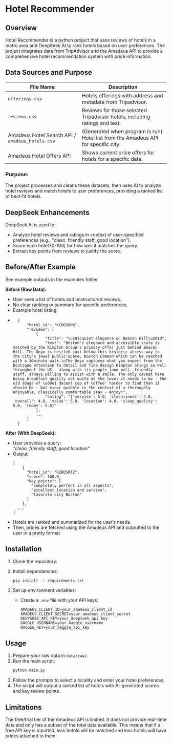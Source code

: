 # Hotel Recommender

## Overview

Hotel Recommender is a python project that uses reviews of hotels in a metro area and DeepSeek AI to rank hotels based on user preferences. The project integrates data from TripAdvisor and the Amadeus API to provide a comprehensive hotel recommendation system with price information.

## Data Sources and Purpose

| File Name                                       | Description                                                                     |
|-------------------------------------------------|---------------------------------------------------------------------------------|
| `offerings.csv`                                 | Hotels offerings with address and metadata from Tripadvisor.                    |
| `reviews.csv`                                   | Reviews for those selected Tripadvisor hotels, including ratings and text.      |
| Amadeus Hotel Search API / `amadeus_hotels.csv` | (Generated when program is run) Hotel list from the Amadeus API for specific city. |
| Amadeus Hotel Offers API                        | Shows current price offers for hotels for a specific date.                      |

### **Purpose**:  
  The project processes and cleans these datasets, then uses AI to analyze hotel reviews and match hotels to user preferences, providing a ranked list of best-fit hotels.


## DeepSeek Enhancements

DeepSeek AI is used to:
- Analyze hotel reviews and ratings in context of user-specified preferences (e.g., "clean, friendly staff, good location").
- Score each hotel (0-100) for how well it matches the query.
- Extract key points from reviews to justify the score.

## Before/After Example

See example outputs in the examples folder

**Before (Raw Data):**
- User sees a list of hotels and unstructured reviews.
- No clear ranking or summary for specific preferences.
- Example hotel listing:
- ```
    {
        "hotel_id": "KCBOSONX",
        "reviews": [
            {    
                "title": "\u201cquiet elegance on Beacon Hill\u201d",
                "text": "Boston's elegance and accessible scale is matched by the Kimpton Group's primary offer just behind Beacon Hill. The Onyx is nestled just below this historic access-way to the city's jewel public-space, Boston Common which can be reached with a 10minute walk.\nThe Onyx captures what you expect from the boutique attention to detail and fine design Kimpton brings so well throughout the US - along with its people (and pet) -friendly staff, always willing to assist with a smile. The only caveat here being breakfast quality not quite at the level it needs to be - the old adage of \u00e1 decent cup of coffee' harder to find than it should be - but minor quibble in the context of a thoroughly enjoyable, classically comfortable stay - enjoy!",
                "rating": "{'service': 5.0, 'cleanliness': 4.0, 'overall': 4.0, 'value': 5.0, 'location': 4.0, 'sleep_quality': 5.0, 'rooms': 5.0}"
            },
            ...
        ]
    }
  ```

**After (With DeepSeek):**
- User provides a query:  
  _"clean, friendly staff, good location"_
- Output:
  ```
  [
      {
        "hotel_id": "RZBOSRTZ",
        "score": 100.0,
        "key_points": [
          "completely perfect in all aspects",
          "excellent location and service",
          "favorite city Boston"
        ]
      },
    ...
  ]
  ```
- Hotels are ranked and summarized for the user’s needs.
- Then, prices are fetched using the Amadeus API and outputted to the user in a pretty format
## Installation

1. Clone the repository:
2. Install dependencies:
   ```sh
   pip install -r requirements.txt
   ```

3. Set up environment variables:
   - Create a `.env` file with your API keys:
     ```
     AMADEUS_CLIENT_ID=your_amadeus_client_id
     AMADEUS_CLIENT_SECRET=your_amadeus_client_secret
     DEEPSEEK_API_KEY=your_deepseek_api_key
     KAGGLE_USERNAME=your_kaggle_username
     KAGGLE_KEY=your_kaggle_api_key
     ```

## Usage

1. Prepare your raw data in `data/raw/`.
2. Run the main script:
   ```sh
   python main.py
   ```
3. Follow the prompts to select a locality and enter your hotel preferences.
4. The script will output a ranked list of hotels with AI-generated scores and key review points.

## Limitations

The free/trial tier of the Amadeus API is limited. It does not provide real-time data and only has a subset of the total data available. This means that if a free API key is inputted, less hotels will be matched and less hotels will have prices attached to them. 